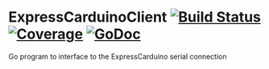 # ExpressCarduinoClient [![Build Status](https://travis-ci.org/HokieGeek/ExpressCarduinoClient.svg?branch=master)](https://travis-ci.org/HokieGeek/ExpressCarduinoClient) [![Coverage](http://gocover.io/_badge/github.com/HokieGeek/ExpressCarduinoClient/core?0)](http://gocover.io/github.com/HokieGeek/ExpressCarduinoClient/core) [![GoDoc](http://godoc.org/github.com/hokiegeek/ExpressCarduinoClient/core?status.png)](http://godoc.org/github.com/hokiegeek/ExpressCarduinoClient/core)
Go program to interface to the ExpressCarduino serial connection
